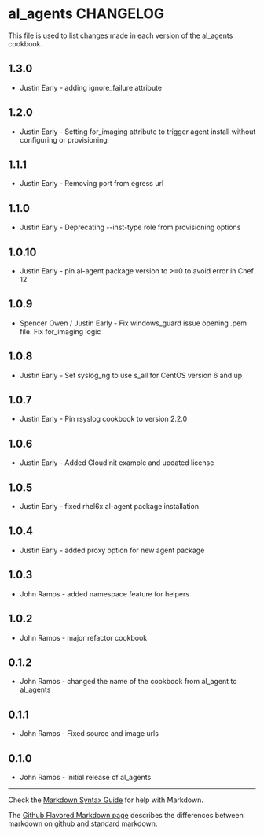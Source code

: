 al_agents CHANGELOG
==================

This file is used to list changes made in each version of the al_agents cookbook.

1.3.0
------
- Justin Early - adding ignore_failure attribute

1.2.0
------
- Justin Early - Setting for_imaging attribute to trigger agent install without configuring or provisioning

1.1.1
------
- Justin Early - Removing port from egress url

1.1.0
------
- Justin Early - Deprecating --inst-type role from provisioning options

1.0.10
------
- Justin Early - pin al-agent package version to >=0 to avoid error in Chef 12

1.0.9
-----
- Spencer Owen / Justin Early - Fix windows_guard issue opening .pem file. Fix for_imaging logic

1.0.8
-----
- Justin Early - Set syslog_ng to use s_all for CentOS version 6 and up

1.0.7
-----
- Justin Early - Pin rsyslog cookbook to version 2.2.0

1.0.6
-----
- Justin Early - Added CloudInit example and updated license

1.0.5
-----
- Justin Early - fixed rhel6x al-agent package installation

1.0.4
-----
- Justin Early - added proxy option for new agent package

1.0.3
-----
- John Ramos - added namespace feature for helpers

1.0.2
-----
- John Ramos - major refactor cookbook

0.1.2
-----
- John Ramos - changed the name of the cookbook from al_agent to al_agents

0.1.1
-----
- John Ramos - Fixed source and image urls

0.1.0
-----
- John Ramos - Initial release of al_agents

- - -
Check the [Markdown Syntax Guide](http://daringfireball.net/projects/markdown/syntax) for help with Markdown.

The [Github Flavored Markdown page](http://github.github.com/github-flavored-markdown/) describes the differences between markdown on github and standard markdown.
